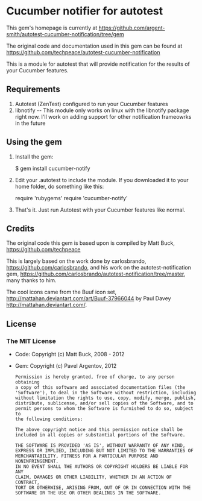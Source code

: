 # Cucumber notifier for autotest

This gem's homepage is currently at
<https://github.com/argent-smith/autotest-cucumber-notification/tree/gem>

The original code and documentation used in this gem can be found at <https://github.com/techpeace/autotest-cucumber-notification>

This is a module for autotest that will provide notification for the results of your Cucumber features.

## Requirements

1. Autotest (ZenTest) configured to run your Cucumber features
2. libnotify -- This module only works on linux with the libnotify package right now. I'll work on adding support for other notification frameowrks in the future 

## Using the gem

1. Install the gem:

      $ gem install cucumber-notify

2. Edit your .autotest to include the module. If you downloaded it to your home folder, do something like this:

      require 'rubygems'
      require 'cucumber-notify'

3. That's it. Just run Autotest with your Cucumber features like normal.

## Credits

The original code this gem is based upon is compiled by Matt Buck,
<https://github.com/techpeace>

This is largely based on the work done by
carlosbrando, <https://github.com/carlosbrando>, and his work on
the autotest-notification gem,
<https://github.com/carlosbrando/autotest-notification/tree/master>,
many thanks to him.

The cool icons came from the Buuf icon set, <http://mattahan.deviantart.com/art/Buuf-37966044>
by Paul Davey <http://mattahan.deviantart.com/>.

## License


### The MIT License

* Code: Copyright (c) Matt Buck, 2008 - 2012
* Gem:  Copyright (c) Pavel Argentov, 2012

      Permission is hereby granted, free of charge, to any person obtaining
      a copy of this software and associated documentation files (the
      'Software'), to deal in the Software without restriction, including
      without limitation the rights to use, copy, modify, merge, publish,
      distribute, sublicense, and/or sell copies of the Software, and to
      permit persons to whom the Software is furnished to do so, subject to
      the following conditions:
      
      The above copyright notice and this permission notice shall be
      included in all copies or substantial portions of the Software.
      
      THE SOFTWARE IS PROVIDED 'AS IS', WITHOUT WARRANTY OF ANY KIND,
      EXPRESS OR IMPLIED, INCLUDING BUT NOT LIMITED TO THE WARRANTIES OF
      MERCHANTABILITY, FITNESS FOR A PARTICULAR PURPOSE AND NONINFRINGEMENT.
      IN NO EVENT SHALL THE AUTHORS OR COPYRIGHT HOLDERS BE LIABLE FOR ANY
      CLAIM, DAMAGES OR OTHER LIABILITY, WHETHER IN AN ACTION OF CONTRACT,
      TORT OR OTHERWISE, ARISING FROM, OUT OF OR IN CONNECTION WITH THE
      SOFTWARE OR THE USE OR OTHER DEALINGS IN THE SOFTWARE.
